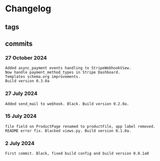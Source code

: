 # Changelog #

## tags ##

## commits ##

### 27 October 2024 ###

    Added async_payment events handling to StripeWebhookView. 
    Now handle payment_method_types in Stripe Dashboard. 
    Templates schema.org improvements.
    Build version 0.3.0a

### 27 July 2024 ###

    Added send_mail to webhook. Black. Build version 0.2.0a.

### 15 July 2024 ###

    file field on ProductPage renamed to productFile, app label removed. README error fix. Blacked views.py. Build version 0.1.0a.

### 2 July 2024 ###

    First commit. Black, fixed build config and build version 0.0.1a0
